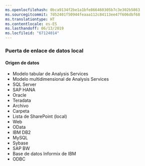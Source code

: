```yaml
---
ms.openlocfilehash: 0bca9134f2be1a1bfe866460305b7c3e302b5863
ms.sourcegitcommit: 7d52401f50944feaaa112c84113ee47f606dbf68
ms.translationtype: HT
ms.contentlocale: es-ES
ms.lasthandoff: 06/13/2019
ms.locfileid: "67124014"
---
```

### <a name="on-premises-data-gateway"></a>Puerta de enlace de datos local

#### <a name="data-source"></a>Origen de datos

* Modelo tabular de Analysis Services
* Modelo multidimensional de Analysis Services
* SQL Server
* SAP HANA
* Oracle
* Teradata
* Archivo
* Carpeta
* Lista de SharePoint (local)
* Web
* OData
* IBM DB2
* MySQL
* Sybase
* SAP BW
* Base de datos Informix de IBM
* ODBC

